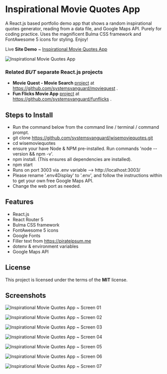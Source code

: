 # Inspirational Movie Quotes App 
A React.js based portfolio demo app that shows a random inspirational quotes generator, reading from a data file, and Google Maps API. Purely for coding practice.  Uses the magnificent Bulma CSS framework and FontAwesome 5 icons for styling.  Enjoy! 

Live **Site Demo** ~ [Inspirational Movie Quotes App](http://wisemoviequotes.ryanhunter.ca/) 

![Inspirational Movie Quotes App](http://ryanhunter.ca/images/portfolio/wisemoviequotes01.png)

### Related *BUT* separate React.js projects 
- **Movie Quest - Movie Search** [project](https://github.com/systemsvanguard/moviequest)  at https://github.com/systemsvanguard/moviequest .
- **Fun Flicks Movie App** [project](https://github.com/systemsvanguard/funflicks) at https://github.com/systemsvanguard/funflicks .


## Steps to Install 
- Run the command below from the command line / terminal / command prompt.
- git clone https://github.com/systemsvanguard/wisemoviequotes.git  
- cd wisemoviequotes
- ensure your have Node & NPM pre-installed. Run commands 'node --version && npm -v'.
- npm install.  (This ensures all dependencies are installed).
- npm start
- Runs on port 3003 via .env variable --> http://localhost:3003/ 
- Please rename '.env4Display' to '.env', and follow the instructions within to get your own free Google Maps API.
- Change the web port as needed.


## Features
- React.js
- React Router 5
- Bulma CSS framework 
- FontAwesome 5 icons
- Google Fonts
- Filler text from https://pirateipsum.me 
- dotenv & environment variables
- Google Maps API


## License
This project is licensed under the terms of the **MIT** license.


## Screenshots 

![Inspirational Movie Quotes App ~ Screen 01](http://ryanhunter.ca/images/portfolio/wisemoviequotes01.png)

![Inspirational Movie Quotes App ~ Screen 02](http://ryanhunter.ca/images/portfolio/wisemoviequotes02.png)

![Inspirational Movie Quotes App ~ Screen 03](http://ryanhunter.ca/images/portfolio/wisemoviequotes03.png)

![Inspirational Movie Quotes App ~ Screen 04](http://ryanhunter.ca/images/portfolio/wisemoviequotes04.png)

![Inspirational Movie Quotes App ~ Screen 05](http://ryanhunter.ca/images/portfolio/wisemoviequotes05.png)

![Inspirational Movie Quotes App ~ Screen 06](http://ryanhunter.ca/images/portfolio/wisemoviequotes06.png)

![Inspirational Movie Quotes App ~ Screen 07](http://ryanhunter.ca/images/portfolio/wisemoviequotes07.png)


